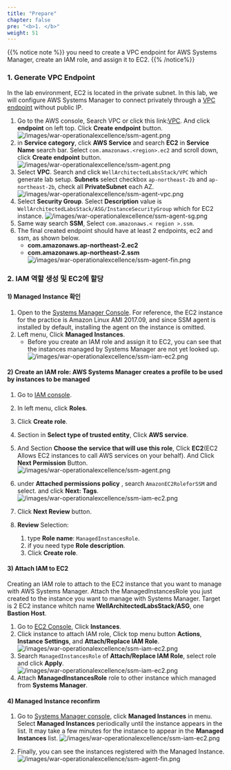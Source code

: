 ```yaml
---
title: "Prepare"
chapter: false
pre: "<b>1. </b>"
weight: 51
---
```



{{% notice note %}}
you need to create a VPC endpoint for AWS Systems Manager, create an IAM role, and assign it to EC2.
{{% /notice%}}


### 1. Generate VPC Endpoint
In the lab environment, EC2 is located in the private subnet. In this lab, we will configure AWS Systems Manager to connect privately through a [VPC endpoint](https://docs.aws.amazon.com/ko_kr/vpc/latest/userguide/vpc-endpoints.html) without public IP.

1. Go to the AWS console, Search VPC or click this link:[VPC](https://console.aws.amazon.com/vpc). And click **endpoint** on left top. Click **Create endpoint** button.
   ![/images/war-operationalexcellence/ssm-agent.png](/images/war-operationalexcellence/ssm-endpoint-create.png)
1. in **Service category**, click **AWS Service** and search **EC2** in **Service Name** search bar. Select `com.amazonaws.<region>.ec2` and scroll down, click **Create endpoint** button.
   ![/images/war-operationalexcellence/ssm-agent.png](/images/war-operationalexcellence/ssm-endpoint-select.png)
2. Select **VPC**. Search and click `WellArchitectedLabsStack/VPC` which generate lab setup. **Subnets** select checkbox `ap-northeast-2b` and `ap-northeast-2b`, check all **PrivateSubnet** each AZ.
   ![/images/war-operationalexcellence/ssm-agent-vpc.png](/images/war-operationalexcellence/ssm-agent-vpc.png)
3. Select **Security Group**. Select **Description** value is `WellArchitectedLabsStack/ASG/InstanceSecurityGroup` which for EC2 instance. 
   ![/images/war-operationalexcellence/ssm-agent-sg.png](/images/war-operationalexcellence/ssm-agent-sg.png)
4. Same way search **SSM**, Select `com.amazonaws.< region >.ssm`. 
5. The final created endpoint should have at least 2 endpoints, ec2 and ssm, as shown below.
   * **com.amazonaws.ap-northeast-2.ec2**
   * **com.amazonaws.ap-northeast-2.ssm** 
   ![/images/war-operationalexcellence/ssm-agent-fin.png](/images/war-operationalexcellence/ssm-endpoint-fin.png)

<!--
{{% notice tip %}}
필요에 따라 아래의 인터페이스를 생성할 수도 있습니다. 
{{% /notice%}}
   - **com.amazonaws.region.ssm**: Systems Manager 서비스에 대한 엔드포인트
   - **com.amazonaws.region.ec2messages**: Systems Manager에서는 이 엔드포인트를 사용하여 SSM 에이전트에서 Systems Manager 서비스로 호출합니다.
   - **com.amazonaws.region.ec2**: Systems Manager를 사용하여 VSS 지원 스냅샷을 만든 경우, EC2 서비스에 대한 엔드포인트가 있어야 합니다. EC2 엔드포인트가 정의되어 있지 않으면 연결된 EBS 볼륨을 표시하는 호출이 실패하고 이에 따라 Systems Manager 명령이 실패합니다.
   - **com.amazonaws.region.ssmmessages**: 이 엔드포인트는 Session Manager를 사용하여 보안 데이터 채널을 통해 인스턴스에 연결하는 경우에만 필요합니다. 자세한 내용은 AWS Systems Manager Session Manager 및 참조: ec2messages, ssmmessages 및 기타 API 호출 단원을 참조하십시오.

1. 게이트웨이 엔드포인트 생성의 단계에 따라 Amazon S3에 대한 다음 게이트웨이 엔드포인트를 생성할 수도 있습니다.
   1. **com.amazonaws.region.s3**: Systems Manager는 이 엔드포인트를 사용하여 SSM 에이전트를 업데이트하고 S3 버킷 저장을 선택한 출력 로그 업로드, 버킷에 저장한 스크립트 또는 기타 파일 검색 등의 작업에 사용합니다.
!-->

### 2. IAM 역할 생성 및 EC2에 할당

#### 1) Managed Instance 확인
1. Open to the [Systems Manager Console](https://console.aws.amazon.com/systems-manager/). For reference, the EC2 instance for the practice is Amazon Linux AMI 2017.09, and since SSM agent is installed by default, installing the agent on the instance is omitted.
2. Left menu, Click **Managed Instances**.
   * Before you create an IAM role and assign it to EC2, you can see that the instances managed by Systems Manager are not yet looked up. 
    ![/images/war-operationalexcellence/ssm-iam-ec2.png](/images/war-operationalexcellence/ssm-iam-managed-instance.png)
<!--
   * 해당 환경에서 사용되는 인스턴스는 Amazon Linux AMI 2017.09입니다. 이 버전의 [운영체제가 지원하며](https://docs.aws.amazon.com/systems-manager/latest/userguide/patch-manager-supported-oses.html) 사전에 [SSM Agent](https://docs.aws.amazon.com/systems-manager/latest/userguide/ssm-agent.html)를 기본으로 설치한 버전입니다.
!-->

#### 2) Create an IAM role: AWS Systems Manager creates a profile to be used by instances to be managed
   1. Go to [IAM console](https://console.aws.amazon.com/iam/).
   2. In left menu, click **Roles**.
   3. Click **Create role**.
   4. Section in **Select type of trusted entity**, Click **AWS service**.
   5. And Section **Choose the service that will use this role**, Click **EC2**(EC2 Allows EC2 instances to call AWS services on your behalf). And Click **Next Permission** Button.
   ![/images/war-operationalexcellence/ssm-agent.png](/images/war-operationalexcellence/ssm-agent.png)

  
1. under **Attached permissions policy** , search `AmazonEC2RoleforSSM` and select. and click **Next: Tags**.
 ![/images/war-operationalexcellence/ssm-iam-ec2.png](/images/war-operationalexcellence/ssm-iam-ec2.png)

1. Click **Next Review** button.

  
1. **Review** Selection:
   1. type **Role name**: `ManagedInstancesRole`.
   1. if you need type **Role description**.
   1. Click **Create role**.

#### 3) Attach IAM to EC2
Creating an IAM role to attach to the EC2 instance that you want to manage with AWS Systems Manager. Attach the ManagedInstancesRole you just created to the instance you want to manage with Systems Manager. Target is 2 EC2 instance whitch name **WellArchitectedLabsStack/ASG**, one **Bastion Host**.
   1. Go to [EC2 Console](https://console.aws.amazon.com/ec2/), Click **Instances**.
   2. Click instance to attach IAM role, Click top menu button **Actions**, **Instance Settings**, and **Attach/Replace IAM Role**. 
    ![/images/war-operationalexcellence/ssm-iam-ec2.png](/images/war-operationalexcellence/ssm-iam-ec2-attach.png)
   3. Search `ManagedInstancesRole` of **Attach/Replace IAM Role**, select role and click **Apply**.
   ![/images/war-operationalexcellence/ssm-iam-ec2.png](/images/war-operationalexcellence/ssm-iam-ec2-attach-select.png)
   1.  Attach **ManagedInstancesRole** role to other instance which managed from **Systems Manager**.

#### 4) Managed Instance reconfirm
1. Go to [Systems Manager console](https://console.aws.amazon.com/systems-manager/), click **Managed Instances** in menu. Select **Managed Instances** periodically until the instance appears in the list. It may take a few minutes for the instance to appear in the **Managed Instances** list.
   ![/images/war-operationalexcellence/ssm-iam-ec2.png](/images/war-operationalexcellence/ssm-iam-managed-instance.png)

2. Finally, you can see the instances registered with the Managed Instance.
  ![/images/war-operationalexcellence/ssm-agent-fin.png](/images/war-operationalexcellence/ssm-agent-fin.png)   

 

